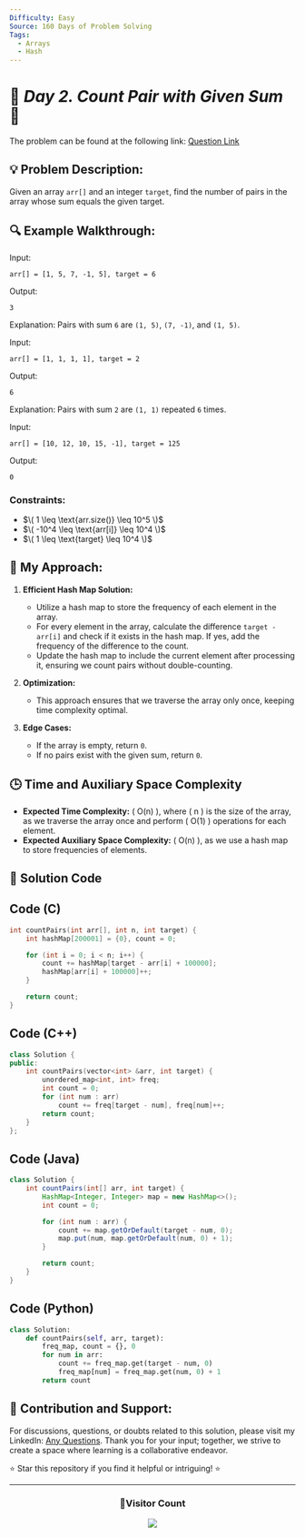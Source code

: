 ```yaml
---
Difficulty: Easy  
Source: 160 Days of Problem Solving  
Tags:
  - Arrays
  - Hash
---
```


# 🚀 _Day 2. Count Pair with Given Sum_ 🧠

The problem can be found at the following link: [Question Link](https://www.geeksforgeeks.org/batch/gfg-160-problems/track/hashing-gfg-160/problem/count-pairs-with-given-sum--150253)

## 💡 **Problem Description:**

Given an array `arr[]` and an integer `target`, find the number of pairs in the array whose sum equals the given target.

## 🔍 **Example Walkthrough:**

Input:  
```
arr[] = [1, 5, 7, -1, 5], target = 6
```
Output:  
```
3
```
Explanation: Pairs with sum `6` are `(1, 5)`, `(7, -1)`, and `(1, 5)`.

Input:  
```
arr[] = [1, 1, 1, 1], target = 2
```
Output:  
```
6
```
Explanation: Pairs with sum `2` are `(1, 1)` repeated `6` times.

Input:  
```
arr[] = [10, 12, 10, 15, -1], target = 125
```
Output:  
```
0
```

### Constraints:
- $\( 1 \leq \text{arr.size()} \leq 10^5 \)$
- $\( -10^4 \leq \text{arr[i]} \leq 10^4 \)$
- $\( 1 \leq \text{target} \leq 10^4 \)$



## 🎯 **My Approach:**

1. **Efficient Hash Map Solution:**
   - Utilize a hash map to store the frequency of each element in the array.
   - For every element in the array, calculate the difference `target - arr[i]` and check if it exists in the hash map. If yes, add the frequency of the difference to the count.
   - Update the hash map to include the current element after processing it, ensuring we count pairs without double-counting.

2. **Optimization:**
   - This approach ensures that we traverse the array only once, keeping time complexity optimal.

3. **Edge Cases:**
   - If the array is empty, return `0`.
   - If no pairs exist with the given sum, return `0`.



## 🕒 **Time and Auxiliary Space Complexity** 

- **Expected Time Complexity:** \( O(n) \), where \( n \) is the size of the array, as we traverse the array once and perform \( O(1) \) operations for each element.
- **Expected Auxiliary Space Complexity:** \( O(n) \), as we use a hash map to store frequencies of elements.

## 📝 **Solution Code**


## Code (C)

```c
int countPairs(int arr[], int n, int target) {
    int hashMap[200001] = {0}, count = 0;

    for (int i = 0; i < n; i++) {
        count += hashMap[target - arr[i] + 100000]; 
        hashMap[arr[i] + 100000]++;
    }

    return count;
}
```



## Code (C++)

```cpp
class Solution {
public:
    int countPairs(vector<int> &arr, int target) {
        unordered_map<int, int> freq;
        int count = 0;
        for (int num : arr) 
            count += freq[target - num], freq[num]++;
        return count;
    }
};
```



## Code (Java)

```java
class Solution {
    int countPairs(int[] arr, int target) {
        HashMap<Integer, Integer> map = new HashMap<>();
        int count = 0;

        for (int num : arr) {
            count += map.getOrDefault(target - num, 0); 
            map.put(num, map.getOrDefault(num, 0) + 1); 
        }

        return count;
    }
}
```



## Code (Python)

```python
class Solution:
    def countPairs(self, arr, target):
        freq_map, count = {}, 0
        for num in arr:
            count += freq_map.get(target - num, 0)
            freq_map[num] = freq_map.get(num, 0) + 1
        return count
```



## 🎯 **Contribution and Support:**

For discussions, questions, or doubts related to this solution, please visit my LinkedIn: [Any Questions](https://www.linkedin.com/in/het-patel-8b110525a/). Thank you for your input; together, we strive to create a space where learning is a collaborative endeavor.

⭐ Star this repository if you find it helpful or intriguing! ⭐

---

<div align=center>
  <h3><b>📍Visitor Count</b></h3>
</div>

<p align="center" >   
  <img src="https://profile-counter.glitch.me/Hunterdii/count.svg" />  
</p>
